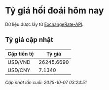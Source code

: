 # Tỷ giá hối đoái hôm nay

Dữ liệu được lấy từ [ExchangeRate-API](https://www.exchangerate-api.com/).

## Tỷ giá cập nhật

| Cặp tiền tệ | Tỷ giá |
|---|---|
| USD/VND | 26245.6690 |
| USD/CNY | 7.1340 |

*Cập nhật lần cuối: 2025-10-07 03:24:51*

